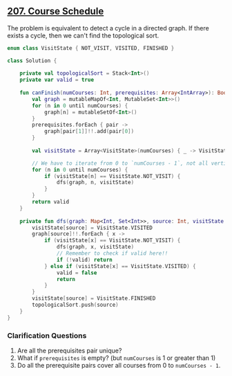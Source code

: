 ## [207. Course Schedule](https://leetcode.com/problems/course-schedule/)

The problem is equivalent to detect a cycle in a directed graph. If there exists a cycle, then we can't find the topological sort.

```kotlin
enum class VisitState { NOT_VISIT, VISITED, FINISHED }

class Solution {
    
    private val topologicalSort = Stack<Int>()
    private var valid = true
    
    fun canFinish(numCourses: Int, prerequisites: Array<IntArray>): Boolean {
        val graph = mutableMapOf<Int, MutableSet<Int>>()
        for (n in 0 until numCourses) {
            graph[n] = mutableSetOf<Int>()
        }
        prerequisites.forEach { pair -> 
            graph[pair[1]]!!.add(pair[0])
        }
        
        val visitState = Array<VisitState>(numCourses) { _ -> VisitState.NOT_VISIT }

        // We have to iterate from 0 to `numCourses - 1`, not all vertices from the graph!!
        for (n in 0 until numCourses) {
            if (visitState[n] == VisitState.NOT_VISIT) {
                dfs(graph, n, visitState)
            }
        }
        return valid
    }
    
    private fun dfs(graph: Map<Int, Set<Int>>, source: Int, visitState: Array<VisitState>) {
        visitState[source] = VisitState.VISITED
        graph[source]!!.forEach { x -> 
            if (visitState[x] == VisitState.NOT_VISIT) {
                dfs(graph, x, visitState)
                // Remember to check if valid here!!
                if (!valid) return
            } else if (visitState[x] == VisitState.VISITED) {
                valid = false
                return
            }
        }
        visitState[source] = VisitState.FINISHED
        topologicalSort.push(source)
    }
}
```

### Clarification Questions
1. Are all the prerequisites pair unique?
2. What if `prerequisites` is empty? (but `numCourses` is 1 or greater than 1)
3. Do all the prerequisite pairs cover all courses from 0 to `numCourses - 1`.